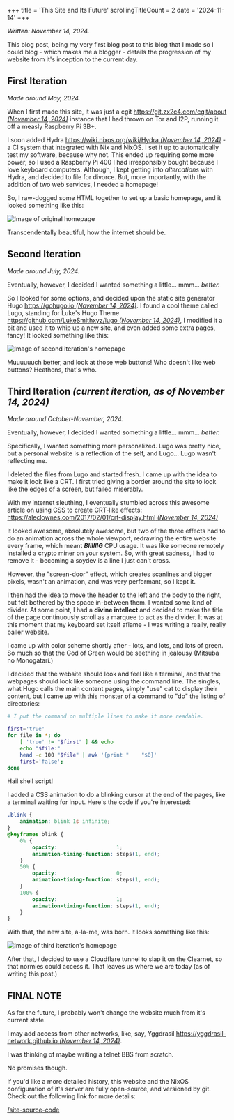 +++
title               = 'This Site and Its Future'
scrollingTitleCount = 2
date                = '2024-11-14'
+++

*Written: November 14, 2024.*

This blog post, being my very first blog post to this blog that I made so I
could blog - which makes me a blogger - details the progression of my website
from it's inception to the current day.

## First Iteration

*Made around May, 2024.*

When I first made this site, it was just a cgit
[https://git.zx2c4.com/cgit/about *(November 14, 2024)*](https://git.zx2c4.com/cgit/about/)
instance that I had thrown on Tor and I2P, running it off a measly Raspberry Pi
3B+.

I soon added Hydra
[https://wiki.nixos.org/wiki/Hydra *(November 14, 2024)*](https://wiki.nixos.org/wiki/Hydra/)
\- a CI system that integrated with Nix and NixOS. I set it up to automatically
test my software, because why not. This ended up requiring some more power, so I
used a Raspberry Pi 400 I had irresponsibly bought because I love keyboard
computers. Although, I kept getting into *altercations* with Hydra, and decided
to file for divorce. But, more importantly, with the addition of two web
services, I needed a homepage!

So, I raw-dogged some HTML together to set up a basic homepage, and it looked
something like this:

![Image of original homepage](/blog/this-site-and-its-future/first-iteration-homepage.jpeg)

Transcendentally beautiful, how the internet should be.

## Second Iteration

*Made around July, 2024.*

Eventually, however, I decided I wanted something a little... mmm... *better.*

So I looked for some options, and decided upon the static site generator Hugo
[https://gohugo.io *(November 14, 2024)*](https://gohugo.io/).
I found a cool theme called Lugo, standing for Luke's Hugo Theme
[https://github.com/LukeSmithxyz/lugo *(November 14, 2024)*](https://github.com/LukeSmithxyz/lugo/),
I modified it a bit and used it to whip up a new site, and even added some
extra pages, fancy! It looked something like this:

![Image of second iteration's homepage](/blog/this-site-and-its-future/second-iteration-homepage.jpeg)

Muuuuuuch better, and look at those web buttons! Who doesn't like web buttons?
Heathens, that's who.

## Third Iteration *(current iteration, as of November 14, 2024)*

*Made around October-November, 2024.*

Eventually, however, I decided I wanted something a little... mmm... *better.*

Specifically, I wanted something more personalized. Lugo was pretty nice, but a
personal website is a reflection of the self, and Lugo... Lugo wasn't reflecting
me.

I deleted the files from Lugo and started fresh. I came up with the idea to make
it look like a CRT. I first tried giving a border around the site to look like
the edges of a screen, but failed miserably.

With my internet sleuthing, I eventually stumbled across this awesome article on
using CSS to create CRT-like effects:
[https://aleclownes.com/2017/02/01/crt-display.html *(November 14, 2024)*](https://aleclownes.com/2017/02/01/crt-display.html)

It looked awesome, absolutely awesome, but two of the three effects had to do an
animation across the whole viewport, redrawing the entire website every frame,
which meant ***BIIIIIIG*** CPU usage. It was like someone remotely installed a
crypto miner on your system. So, with great sadness, I had to remove it -
becoming a soydev is a line I just can't cross.

However, the "screen-door" effect, which creates scanlines and bigger pixels,
wasn't an animation, and was very performant, so I kept it.

I then had the idea to move the header to the left and the body to the right,
but felt bothered by the space in-between them. I wanted some kind of
divider. At some point, I had a **divine intellect** and decided to make the
title of the page continuously scroll as a marquee to act as the divider. It was
at this moment that my keyboard set itself aflame - I was writing a really,
really baller website.

I came up with color scheme shortly after - lots, and lots, and lots of
green. So much so that the God of Green would be seething in jealousy (Mitsuba
no Monogatari.)

I decided that the website should look and feel like a terminal, and that the
webpages should look like someone using the command line. The singles, what Hugo
calls the main content pages, simply "use" cat to display their content, but I
came up with this monster of a command to "do" the listing of directories:

```sh
# I put the command on multiple lines to make it more readable.

first='true'
for file in *; do
    [ 'true' != "$first" ] && echo
    echo "$file:"
    head -c 100 "$file" | awk '{print "    "$0}'
    first='false';
done
```

Hail shell script!

I added a CSS animation to do a blinking cursor at the end of the pages, like a
terminal waiting for input. Here's the code if you're interested:

```css
.blink {
    animation: blink 1s infinite;
}
@keyframes blink {
    0% {
        opacity:                   1;
        animation-timing-function: steps(1, end);
    }
    50% {
        opacity:                   0;
        animation-timing-function: steps(1, end);
    }
    100% {
        opacity:                   1;
        animation-timing-function: steps(1, end);
    }
}
```

With that, the new site, a-la-me, was born. It looks something like this:

![Image of third iteration's homepage](/blog/this-site-and-its-future/third-iteration-homepage.jpeg)

After that, I decided to use a Cloudflare tunnel to slap it on the Clearnet, so
that normies could access it. That leaves us where we are today (as of writing
this post.)

## FINAL NOTE

As for the future, I probably won't change the website much from it's current
state.

I may add access from other networks, like, say, Yggdrasil
[https://yggdrasil-network.github.io *(November 14, 2024)*](https://yggdrasil-network.github.io/).

I was thinking of maybe writing a telnet BBS from scratch.

No promises though.

If you'd like a more detailed history, this website and the NixOS configuration
of it's server are fully open-source, and versioned by git. Check out the
following link for more details:

[/site-source-code](/site-source-code/)
